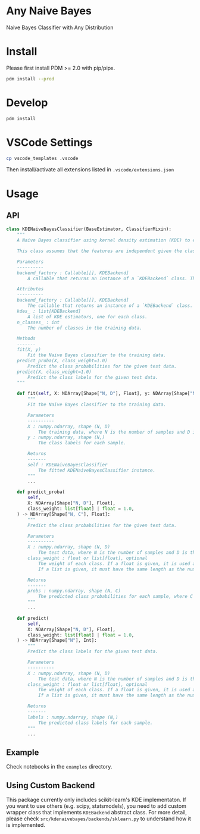 # Any Naive Bayes
Naive Bayes Classifier with Any Distribution

# Install

Please first install PDM >= 2.0 with pip/pipx.

```bash
pdm install --prod
```

# Develop

```bash
pdm install
```

# VSCode Settings

```bash
cp vscode_templates .vscode
```

Then install/activate all extensions listed in `.vscode/extensions.json`

# Usage

## API

```py
class KDENaiveBayesClassifier(BaseEstimator, ClassifierMixin):
    """
    A Naive Bayes classifier using kernel density estimation (KDE) to estimate the class-conditional densities.

    This class assumes that the features are independent given the class label, hence the "naive" assumption.

    Parameters
    ----------
    backend_factory : Callable[[], KDEBackend]
        A callable that returns an instance of a `KDEBackend` class. This is used to create the KDE estimators for each class.

    Attributes
    ----------
    backend_factory : Callable[[], KDEBackend]
        The callable that returns an instance of a `KDEBackend` class.
    kdes_ : list[KDEBackend]
        A list of KDE estimators, one for each class.
    n_classes_ : int
        The number of classes in the training data.

    Methods
    -------
    fit(X, y)
        Fit the Naive Bayes classifier to the training data.
    predict_proba(X, class_weight=1.0)
        Predict the class probabilities for the given test data.
    predict(X, class_weight=1.0)
        Predict the class labels for the given test data.
    """

    def fit(self, X: NDArray[Shape["N, D"], Float], y: NDArray[Shape["N"], Int]):
        """
        Fit the Naive Bayes classifier to the training data.

        Parameters
        ----------
        X : numpy.ndarray, shape (N, D)
            The training data, where N is the number of samples and D is the number of features.
        y : numpy.ndarray, shape (N,)
            The class labels for each sample.

        Returns
        -------
        self : KDENaiveBayesClassifier
            The fitted KDENaiveBayesClassifier instance.
        """
        ...

    def predict_proba(
        self,
        X: NDArray[Shape["N, D"], Float],
        class_weight: list[float] | float = 1.0,
    ) -> NDArray[Shape["N, C"], Float]:
        """
        Predict the class probabilities for the given test data.

        Parameters
        ----------
        X : numpy.ndarray, shape (N, D)
            The test data, where N is the number of samples and D is the number of features.
        class_weight : float or list[float], optional
            The weight of each class. If a float is given, it is used as the weight for all classes.
            If a list is given, it must have the same length as the number of classes.

        Returns
        -------
        probs : numpy.ndarray, shape (N, C)
            The predicted class probabilities for each sample, where C is the number of classes.
        """
        ...

    def predict(
        self,
        X: NDArray[Shape["N, D"], Float],
        class_weight: list[float] | float = 1.0,
    ) -> NDArray[Shape["N"], Int]:
        """
        Predict the class labels for the given test data.

        Parameters
        ----------
        X : numpy.ndarray, shape (N, D)
            The test data, where N is the number of samples and D is the number of features.
        class_weight : float or list[float], optional
            The weight of each class. If a float is given, it is used as the weight for all classes.
            If a list is given, it must have the same length as the number of classes.

        Returns
        -------
        labels : numpy.ndarray, shape (N,)
            The predicted class labels for each sample.
        """
        ...
```

## Example

Check notebooks in the `examples` directory.

## Using Custom Backend

This package currently only includes scikit-learn's KDE implementaton. If you want to use others (e.g. scipy, statsmodels), you need to add custom wrapper class that implements `KDEBackend` abstract class. For more detail, please check `src/kdenaivebayes/backends/sklearn.py` to understand how it is implemented. 